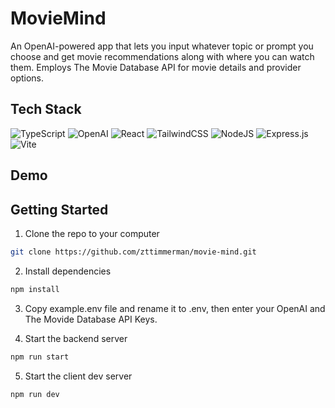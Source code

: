 # MovieMind

An OpenAI-powered app that lets you input whatever topic or prompt you choose and get movie recommendations along with where you can watch them. Employs The Movie Database API for movie details and provider options.

## Tech Stack

![TypeScript](https://img.shields.io/badge/typescript-%23007ACC.svg?style=for-the-badge&logo=typescript&logoColor=white)
![OpenAI](https://img.shields.io/badge/openai-000000?style=for-the-badge&logo=openai&logoColor=white)
![React](https://img.shields.io/badge/react-%2320232a.svg?style=for-the-badge&logo=react&logoColor=%2361DAFB)
![TailwindCSS](https://img.shields.io/badge/tailwindcss-%2338B2AC.svg?style=for-the-badge&logo=tailwind-css&logoColor=white)
![NodeJS](https://img.shields.io/badge/node.js-6DA55F?style=for-the-badge&logo=node.js&logoColor=white)
![Express.js](https://img.shields.io/badge/express.js-%23404d59.svg?style=for-the-badge&logo=express&logoColor=%2361DAFB)
![Vite](https://img.shields.io/badge/vite-%23646CFF.svg?style=for-the-badge&logo=vite&logoColor=white)

## Demo

## Getting Started

1. Clone the repo to your computer
```bash
git clone https://github.com/zttimmerman/movie-mind.git
```

2. Install dependencies
```bash
npm install
```

3. Copy example.env file and rename it to .env, then enter your OpenAI and The Movide Database API Keys. 

4. Start the backend server
```bash
npm run start
```

5. Start the client dev server
```bash
npm run dev
```
